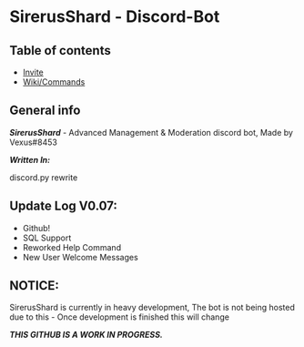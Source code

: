 # SirerusShard - Discord-Bot


## Table of contents
* [Invite](https://discord.com/oauth2/authorize?client_id=900083965732483134&permissions=8&scope=bot)
* [Wiki/Commands](https://github.com/Vexus8453/SirerusShard---Discord-Bot/wiki)


## General info
***SirerusShard*** - Advanced Management & Moderation discord bot, Made by Vexus#8453

***Written In:***

discord.py rewrite
	
## Update Log V0.07:

* Github!
* SQL Support
* Reworked Help Command
* New User Welcome Messages


	
## NOTICE:

SirerusShard is currently in heavy development, The bot is not being hosted due to this - Once development is finished this will change


***THIS GITHUB IS A WORK IN PROGRESS.***


